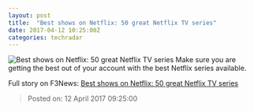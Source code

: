 ```yaml
---
layout: post
title:  "Best shows on Netflix: 50 great Netflix TV series"
date: 2017-04-12 10:25:00Z
categories: techradar
---
```


![Best shows on Netflix: 50 great Netflix TV series](http://cdn.mos.cms.futurecdn.net/nzkVQGP7cHHM8v8CXY94Ng-1200-80.jpg)
Make sure you are getting the best out of your account with the best Netflix series available.


Full story on F3News: [Best shows on Netflix: 50 great Netflix TV series](http://www.f3nws.com/n/KV4dWG)

> Posted on: 12 April 2017 09:25:00
